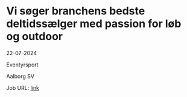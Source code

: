 # Vi søger branchens bedste deltidssælger med passion for løb og outdoor
22-07-2024

Eventyrsport

Aalborg SV

Job URL: [link](https://www.jobindex.dk/jobannonce/h1487421/vi-soeger-branchens-bedste-fuldtidssaelger-med-passion-for-loeb-og-outdoor)



